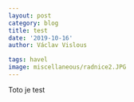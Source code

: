 ```yaml
---
layout: post
category: blog
title: test
date: '2019-10-16'
author: Václav Vislous

tags: havel
image: miscellaneous/radnice2.JPG
---
```

Toto je test
